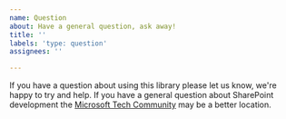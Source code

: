 ```yaml
---
name: Question
about: Have a general question, ask away!
title: ''
labels: 'type: question'
assignees: ''

---
```


If you have a question about using this library please let us know, we're happy to try and help. If you have a general question about SharePoint development the [Microsoft Tech Community](https://techcommunity.microsoft.com/t5/SharePoint-Developer/bd-p/SharePointDev) may be a better location.
